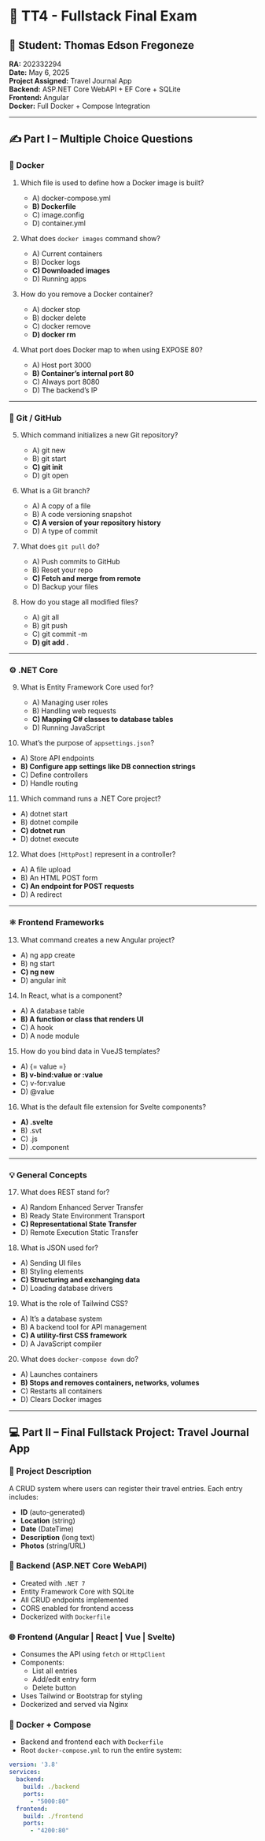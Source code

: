 # 📝 TT4 - Fullstack Final Exam

## 👤 Student: Thomas Edson Fregoneze  
**RA:** 202332294  
**Date:** May 6, 2025  
**Project Assigned:** Travel Journal App  
**Backend:** ASP.NET Core WebAPI + EF Core + SQLite  
**Frontend:** Angular  
**Docker:** Full Docker + Compose Integration

---

## ✍️ Part I – Multiple Choice Questions

### 🐳 Docker

1. Which file is used to define how a Docker image is built?  
   - A) docker-compose.yml  
   - **B) Dockerfile**  
   - C) image.config  
   - D) container.yml  

2. What does `docker images` command show?  
   - A) Current containers  
   - B) Docker logs  
   - **C) Downloaded images**  
   - D) Running apps  

3. How do you remove a Docker container?  
   - A) docker stop  
   - B) docker delete  
   - C) docker remove  
   - **D) docker rm**  

4. What port does Docker map to when using EXPOSE 80?  
   - A) Host port 3000  
   - **B) Container’s internal port 80**  
   - C) Always port 8080  
   - D) The backend’s IP  

---

### 🌿 Git / GitHub

5. Which command initializes a new Git repository?  
   - A) git new  
   - B) git start  
   - **C) git init**  
   - D) git open  

6. What is a Git branch?  
   - A) A copy of a file  
   - B) A code versioning snapshot  
   - **C) A version of your repository history**  
   - D) A type of commit  

7. What does `git pull` do?  
   - A) Push commits to GitHub  
   - B) Reset your repo  
   - **C) Fetch and merge from remote**  
   - D) Backup your files  

8. How do you stage all modified files?  
   - A) git all  
   - B) git push  
   - C) git commit -m  
   - **D) git add .**  

---

### ⚙️ .NET Core

9. What is Entity Framework Core used for?  
   - A) Managing user roles  
   - B) Handling web requests  
   - **C) Mapping C# classes to database tables**  
   - D) Running JavaScript  

10. What’s the purpose of `appsettings.json`?  
   - A) Store API endpoints  
   - **B) Configure app settings like DB connection strings**  
   - C) Define controllers  
   - D) Handle routing  

11. Which command runs a .NET Core project?  
   - A) dotnet start  
   - B) dotnet compile  
   - **C) dotnet run**  
   - D) dotnet execute  

12. What does `[HttpPost]` represent in a controller?  
   - A) A file upload  
   - B) An HTML POST form  
   - **C) An endpoint for POST requests**  
   - D) A redirect  

---

### ⚛️ Frontend Frameworks

13. What command creates a new Angular project?  
   - A) ng app create  
   - B) ng start  
   - **C) ng new**  
   - D) angular init  

14. In React, what is a component?  
   - A) A database table  
   - **B) A function or class that renders UI**  
   - C) A hook  
   - D) A node module  

15. How do you bind data in VueJS templates?  
   - A) {= value =}  
   - **B) v-bind:value or :value**  
   - C) v-for:value  
   - D) @value  

16. What is the default file extension for Svelte components?  
   - **A) .svelte**  
   - B) .svt  
   - C) .js  
   - D) .component  

---

### 💡 General Concepts

17. What does REST stand for?  
   - A) Random Enhanced Server Transfer  
   - B) Ready State Environment Transport  
   - **C) Representational State Transfer**  
   - D) Remote Execution Static Transfer  

18. What is JSON used for?  
   - A) Sending UI files  
   - B) Styling elements  
   - **C) Structuring and exchanging data**  
   - D) Loading database drivers  

19. What is the role of Tailwind CSS?  
   - A) It’s a database system  
   - B) A backend tool for API management  
   - **C) A utility-first CSS framework**  
   - D) A JavaScript compiler  

20. What does `docker-compose down` do?  
   - A) Launches containers  
   - **B) Stops and removes containers, networks, volumes**  
   - C) Restarts all containers  
   - D) Clears Docker images  

---

## 💻 Part II – Final Fullstack Project: **Travel Journal App**

### 🧱 Project Description

A CRUD system where users can register their travel entries. Each entry includes:
- **ID** (auto-generated)
- **Location** (string)
- **Date** (DateTime)
- **Description** (long text)
- **Photos** (string/URL)

### 🔧 Backend (ASP.NET Core WebAPI)
- Created with `.NET 7`
- Entity Framework Core with SQLite
- All CRUD endpoints implemented
- CORS enabled for frontend access
- Dockerized with `Dockerfile`

### 🌐 Frontend (Angular | React | Vue | Svelte)
- Consumes the API using `fetch` or `HttpClient`
- Components:
  - List all entries
  - Add/edit entry form
  - Delete button
- Uses Tailwind or Bootstrap for styling
- Dockerized and served via Nginx

### 🐳 Docker + Compose
- Backend and frontend each with `Dockerfile`
- Root `docker-compose.yml` to run the entire system:
```yaml
version: '3.8'
services:
  backend:
    build: ./backend
    ports:
      - "5000:80"
  frontend:
    build: ./frontend
    ports:
      - "4200:80"
